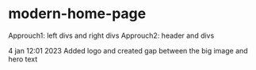 # modern-home-page
Approuch1:
    left divs and right divs
Approuch2:
    header and divs

4 jan 12:01 2023
Added logo and created gap between the big image and hero text
